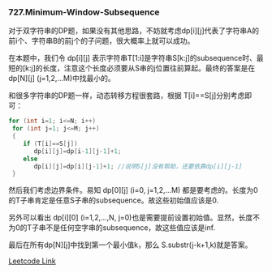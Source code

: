 ### 727.Minimum-Window-Subsequence

对于双字符串的DP题，如果没有其他思路，不妨就考虑dp[i][j]代表了字符串A的前i个、字符串B的前j个的子问题，很大概率上就可以成功。

在本题中，我们令 dp[i][j] 表示字符串T[1:i]是字符串S[k:j]的subsequence时、最短的[k:j]的长度，注意这个长度必须要从S串的j位置往前算起。最终的答案是在dp[N][j] (j=1,2,...M)中找最小的。

和很多字符串的DP题一样，动态转移方程很套路，根据 T[i]==S[j]分别考虑即可：
```cpp
for (int i=1; i<=N; i++)
 for (int j=1; j<=M; j++)
 {
    if (T[i]==S[j])
       dp[i][j]=dp[i-1][j-1]+1;
    else
       dp[i][j]=dp[i][j-1]+1; //说明S[j]没有帮助，还要依靠dp[i][j-1]
 }
```
然后我们考虑边界条件。易知 dp[0][j] (i=0, j=1,2,...M) 都是要考虑的。长度为0的T子串肯定是任意S子串的subsequence。故这些初始值应该是0.

另外可以看出 dp[i][0] (i=1,2,...,N, j=0)也是需要提前设置初始值。显然，长度不为0的T子串不是任何空字串的subsequence，故这些值应该是inf.

最后在所有dp[N][j]中找到第一个最小值k，那么 S.substr(j-k+1,k)就是答案。


[Leetcode Link](https://leetcode.com/problems/minimum-window-subsequence)
